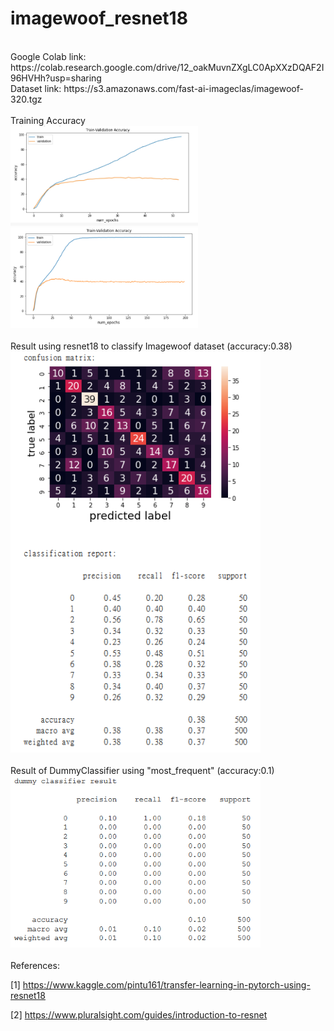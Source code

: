 # imagewoof_resnet18

<br>
Google Colab link: https://colab.research.google.com/drive/12_oakMuvnZXgLC0ApXXzDQAF2I96HVHh?usp=sharing
<br>
Dataset link: https://s3.amazonaws.com/fast-ai-imageclas/imagewoof-320.tgz
<br>
<br>
Training Accuracy
<br>
<img src="Training50epoch.PNG" width="300px">
<img src="Training200epoch.PNG" width="300px">
<br>
<br>
Result using resnet18 to classify Imagewoof dataset (accuracy:0.38)
<br>
<img src="result50epochs_2.PNG" width="400px">
<br>
<br>
Result of DummyClassifier using "most_frequent" (accuracy:0.1)
<br>
<img src="DummyClassifier.PNG" width="400px">
<br>
<br>
References:

[1] https://www.kaggle.com/pintu161/transfer-learning-in-pytorch-using-resnet18

[2] https://www.pluralsight.com/guides/introduction-to-resnet


